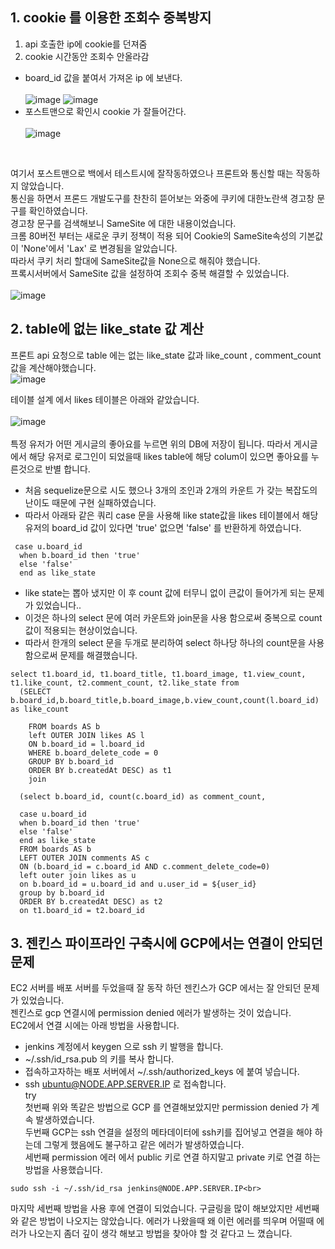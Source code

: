 ## 1. cookie 를 이용한 조회수 중복방지 
1. api 호출한 ip에 cookie를 던져줌
2. cookie 시간동안 조회수 안올라감<br>
- board_id 값을 붙여서 가져온 ip 에 보낸다. <br><br>
 ![image](https://user-images.githubusercontent.com/88120776/145164858-f495147f-9444-47be-a61c-d43d679f0d4e.png)
 ![image](https://user-images.githubusercontent.com/88120776/145164889-a01708bb-0d64-4d82-b801-a875cb40bc5e.png)
- 포스트맨으로 확인시 cookie 가 잘들어간다. <br><br>
 ![image](https://user-images.githubusercontent.com/88120776/145165397-20c75c8f-dd5a-40aa-93a3-38b462c6c341.png)
<br>

여기서 포스트맨으로 백에서 테스트시에 잘작동하였으나 프론트와 통신할 때는 작동하지 않았습니다.<br>
통신을 하면서 프론드 개발도구를 찬찬히 뜯어보는 와중에 쿠키에 대한노란색 경고창 문구를 확인하였습니다. <br>
경고창 문구를 검색해보니 SameSite 에 대한 내용이었습니다. <br>
크롬 80버전 부터는 새로운 쿠키 정책이 적용 되어 Cookie의 SameSite속성의 기본값이 'None'에서 'Lax' 로 변경됨을 알았습니다.<br>
따라서 쿠키 처리 할대에 SameSite값을 None으로 해줘야 했습니다.<br>
프록시서버에서 SameSite 값을 설정하여 조회수 중복 해결할 수 있었습니다.<br><br>
![image](https://user-images.githubusercontent.com/88120776/145165877-f9768d71-2a18-4426-8c72-3ae3c2ebb122.png)

## 2. table에 없는 like_state 값 계산 
프론트 api 요청으로 table 에는 없는 like_state 값과 like_count , comment_count 값을 계산해야했습니다.<br>
![image](https://user-images.githubusercontent.com/88120776/145166344-ab29246b-9376-4e1c-82f2-3bfc12faaac2.png)

테이블 설계 에서 likes 테이블은 아래와 같았습니다.<br><br>
![image](https://user-images.githubusercontent.com/88120776/145166722-6bf3a1c1-94c3-4468-b8f2-4238b93330b1.png)<br><br>
특정 유저가 어떤 게시글의 좋아요를 누르면 위의 DB에 저장이 됩니다. 따라서 게시글에서 해당 유저로 로그인이 되었을때 likes table에 해당 colum이 있으면 좋아요를 누른것으로 반별 합니다.<br>
- 처음 sequelize문으로 시도 했으나 3개의 조인과 2개의 카운트 가 갖는 복잡도의 난이도 때문에 구현 실패하였습니다.
- 따라서 아래돠 같은 쿼리 case 문을 사용해 like state값을 likes 테이블에서 해당유저의 board_id 값이 있다면 'true' 없으면 'false' 를 반환하게 하였습니다.  
```
 case u.board_id
  when b.board_id then 'true'
  else 'false'
  end as like_state
```
- like state는 뽑아 냈지만 이 후 count 값에 터무니 없이 큰값이 들어가게 되는 문제가 있었습니다..
- 이것은 하나의 select 문에 여러 카운트와 join문을 사용 함으로써 중복으로 count 값이 적용되는 현상이었습니다.
- 따라서 한개의 select 문을 두개로 분리하여 select 하나당 하나의 count문을 사용함으로써 문제를 해결했습니다. 
```
select t1.board_id, t1.board_title, t1.board_image, t1.view_count, t1.like_count, t2.comment_count, t2.like_state from
  (SELECT b.board_id,b.board_title,b.board_image,b.view_count,count(l.board_id) as like_count
   
    FROM boards AS b
    left OUTER JOIN likes AS l
    ON b.board_id = l.board_id
    WHERE b.board_delete_code = 0
    GROUP BY b.board_id
    ORDER BY b.createdAt DESC) as t1
    join
    
  (select b.board_id, count(c.board_id) as comment_count,
  
  case u.board_id
  when b.board_id then 'true'
  else 'false'
  end as like_state
  FROM boards AS b
  LEFT OUTER JOIN comments AS c
  ON (b.board_id = c.board_id AND c.comment_delete_code=0)
  left outer join likes as u
  on b.board_id = u.board_id and u.user_id = ${user_id}
  group by b.board_id
  ORDER BY b.createdAt DESC) as t2
  on t1.board_id = t2.board_id
  ```
  
  ## 3. 젠킨스 파이프라인 구축시에 GCP에서는 연결이 안되던 문제
  EC2 서버를 배포 서버를 두었을때 잘 동작 하던 젠킨스가 GCP 에서는 잘 안되던 문제가 있었습니다.<br>
  젠킨스로 gcp 연결시에 permission denied 에러가 발생하는 것이 었습니다.<br>
  EC2에서 연결 시에는 아래 방법을 사용합니다.<br>
 - jenkins 계정에서 keygen 으로 ssh 키 발행을 합니다.
 - ~/.ssh/id_rsa.pub 의 키를 복사 합니다.
 - 접속하고자하는 배포 서버에서 ~/.ssh/authorized_keys 에 붙여 넣습니다.
 - ssh ubuntu@NODE.APP.SERVER.IP 로 접속합니다.<br>
  try<br>
  첫번째 위와 똑같은 방법으로 GCP 를 연결해보았지만  permission denied 가 계속 발생하였습니다.<br>
  두번째 GCP는 ssh 연결을 설정의 메타데이터에 ssh키를 집어넣고 연결을 해야 하는데 그렇게 했음에도 불구하고 같은 에러가 발생하였습니다.<br>
  세번째 permission 에러 에서 public 키로 연결 하지말고 private 키로 연결 하는 방법을 사용했습니다.<br>
  ```
  sudo ssh -i ~/.ssh/id_rsa jenkins@NODE.APP.SERVER.IP<br>
  ```
  마지막 세번째 방법을 사용 후에 연결이 되었습니다. 
  구글링을 많이 해보았지만 세번째 와 같은 방법이 나오지는 않았습니다. 에러가 나왔을때 왜 이런 에러를 띄우며 어떨때 에러가 나오는지 좀더 깊이 생각 해보고 방법을 찾아야 할 것 같다고 느   꼈습니다. 
